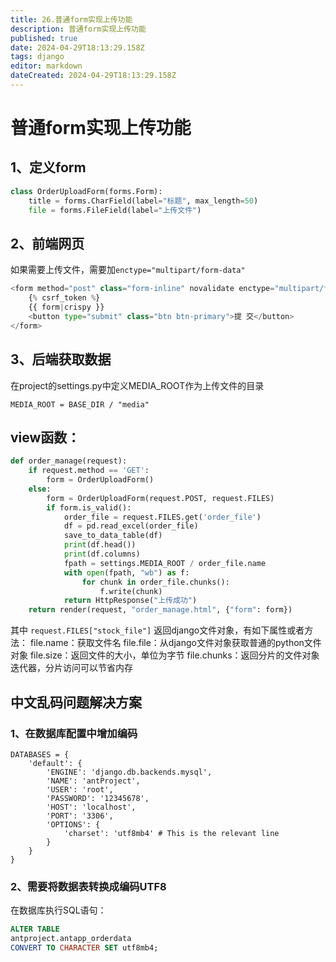 ```yaml
---
title: 26.普通form实现上传功能
description: 普通form实现上传功能
published: true
date: 2024-04-29T18:13:29.158Z
tags: django
editor: markdown
dateCreated: 2024-04-29T18:13:29.158Z
---
```


# 普通form实现上传功能
## 1、定义form
```python
class OrderUploadForm(forms.Form):
    title = forms.CharField(label="标题", max_length=50)
    file = forms.FileField(label="上传文件")
```
## 2、前端网页
如果需要上传文件，需要加`enctype="multipart/form-data"`
```python
<form method="post" class="form-inline" novalidate enctype="multipart/form-data">
    {% csrf_token %}
    {{ form|crispy }}
    <button type="submit" class="btn btn-primary">提 交</button>
</form>
```

## 3、后端获取数据
在project的settings.py中定义MEDIA_ROOT作为上传文件的目录
```
MEDIA_ROOT = BASE_DIR / "media"
```

## view函数：
```python
def order_manage(request):
    if request.method == 'GET':
        form = OrderUploadForm()
    else:
        form = OrderUploadForm(request.POST, request.FILES)
        if form.is_valid():
            order_file = request.FILES.get('order_file')
            df = pd.read_excel(order_file)
            save_to_data_table(df)
            print(df.head())
            print(df.columns)
            fpath = settings.MEDIA_ROOT / order_file.name
            with open(fpath, "wb") as f:
                for chunk in order_file.chunks():
                    f.write(chunk)
            return HttpResponse("上传成功")
    return render(request, "order_manage.html", {"form": form})
```
其中 `request.FILES["stock_file"]` 返回django文件对象，有如下属性或者方法：
file.name：获取文件名
file.file：从django文件对象获取普通的python文件对象
file.size：返回文件的大小，单位为字节
file.chunks：返回分片的文件对象迭代器，分片访问可以节省内存

## 中文乱码问题解决方案
### 1、在数据库配置中增加编码
```
DATABASES = {
    'default': {
        'ENGINE': 'django.db.backends.mysql',
        'NAME': 'antProject',
        'USER': 'root',
        'PASSWORD': '12345678',
        'HOST': 'localhost',
        'PORT': '3306',
        'OPTIONS': {
            'charset': 'utf8mb4' # This is the relevant line
        }
    }
}
```
### 2、需要将数据表转换成编码UTF8
在数据库执行SQL语句：
```SQL
ALTER TABLE
antproject.antapp_orderdata
CONVERT TO CHARACTER SET utf8mb4;
```



